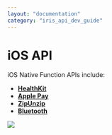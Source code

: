 ```yaml
---
layout: "documentation"
category: "iris_api_dev_guide"
---
```

                            

iOS API
=======

iOS Native Function APIs include:

*   **[HealthKit](healthkit.html)**
*   **[Apple Pay](apple_pay.html)**
*   **[ZipUnzip](zipunzip_ios.html)**
*   **[Bluetooth](bluetooth_ssm.html)**

![](resources/prettify/onload.png)
